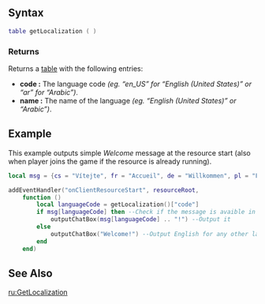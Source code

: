 Syntax
------

``` lua
table getLocalization ( )
```

### Returns

Returns a [table](/docs/table.md "wikilink") with the following entries:

-   **code :** The language code *(eg. “en\_US” for “English (United States)” or “ar” for “Arabic”)*.
-   **name :** The name of the language *(eg. “English (United States)” or “Arabic”)*.

Example
-------

This example outputs simple *Welcome* message at the resource start (also when player joins the game if the resource is already running).

``` lua
local msg = {cs = "Vítejte", fr = "Accueil", de = "Willkommen", pl = "Powitanie"}

addEventHandler("onClientResourceStart", resourceRoot, 
    function ()
        local languageCode = getLocalization()["code"]
        if msg[languageCode] then --Check if the message is avaible in client's language
            outputChatBox(msg[languageCode] .. "!") --Output it
        else
            outputChatBox("Welcome!") --Output English for any other language
        end
    end)
```

See Also
--------

[ru:GetLocalization](/docs/ru-getlocalization.md "wikilink")
